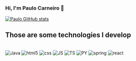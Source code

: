### Hi, I'm Paulo Carneiro 👻

[![Paulo GitHub stats](https://github-readme-stats.vercel.app/api?username=Paulo&show_icons=true&theme=onedark)](https://github.com/Paulocarneiroo/github-readme-stats)

## Those are some technologies I develop

<div style="display: inline-block"><br/>
    <img align="center" src="https://img.shields.io/badge/Java-ED8B00?style=for-the-badge&logo=java&logoColor=white" alt="Java">
    <img align="center" src="https://img.shields.io/badge/HTML5-E34F26?style=for-the-badge&logo=html5&logoColor=white" alt="html5">
    <img align="center" src="https://img.shields.io/badge/CSS3-1572B6?style=for-the-badge&logo=css3&logoColor=white" alt="css">
    <img align="center" src="https://img.shields.io/badge/JavaScript-323330?style=for-the-badge&logo=javascript&logoColor=F7DF1E" alt="JS">
    <img align="center" src="https://img.shields.io/badge/TypeScript-007ACC?style=for-the-badge&logo=typescript&logoColor=white" alt="TS">
    <img align="center" src="https://img.shields.io/badge/Python-3776AB?style=for-the-badge&logo=python&logoColor=white" alt="PY">
    <img align="center" src="https://img.shields.io/badge/Spring-6DB33F?style=for-the-badge&logo=spring&logoColor=white" alt="spring">
    <img align="center" src="https://img.shields.io/badge/React-20232A?style=for-the-badge&logo=react&logoColor=61DAFB" alt="react">
</div>
